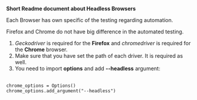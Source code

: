 <b>Short Readme document about Headless Browsers</b>

Each Browser has own specific of the testing regarding automation.

Firefox and Chrome do not have big difference in the automated testing.
<br>
1. <i>Geckodriver</i> is required for the <b>Firefox</b> and <i>chromedriver</i> is required for the <b>Chrome</b> browser.
2. Make sure that you have set the path of each driver. It is required as well.
3. You need to import <b>options</b> and add <b>--headless</b> argument:
<br>
   <code>chrome_options = Options()</code>
   <br>
   <code>chrome_options.add_argument("--headless")</code>
<br>
